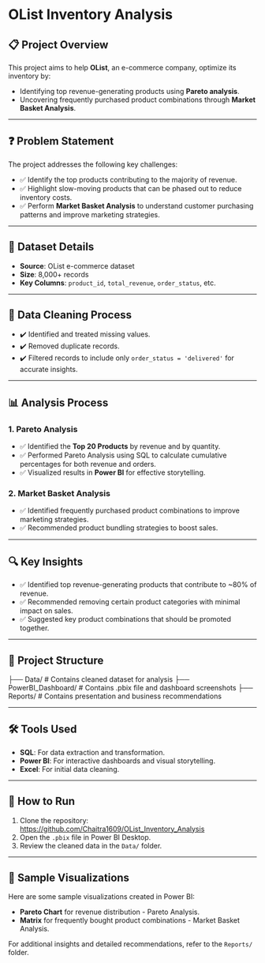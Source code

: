 # OList Inventory Analysis

## 📋 Project Overview
This project aims to help **OList**, an e-commerce company, optimize its inventory by:
- Identifying top revenue-generating products using **Pareto analysis**.
- Uncovering frequently purchased product combinations through **Market Basket Analysis**.

---

## ❓ Problem Statement
The project addresses the following key challenges:
- ✅ Identify the top products contributing to the majority of revenue.
- ✅ Highlight slow-moving products that can be phased out to reduce inventory costs.
- ✅ Perform **Market Basket Analysis** to understand customer purchasing patterns and improve marketing strategies.

---

## 📂 Dataset Details
- **Source**: OList e-commerce dataset  
- **Size**: 8,000+ records  
- **Key Columns**: `product_id`, `total_revenue`, `order_status`, etc.

---

## 🧹 Data Cleaning Process
- ✔️ Identified and treated missing values.
- ✔️ Removed duplicate records.
- ✔️ Filtered records to include only `order_status = 'delivered'` for accurate insights.

---

## 📊 Analysis Process

### 1. Pareto Analysis
- ✅ Identified the **Top 20 Products** by revenue and by quantity.
- ✅ Performed Pareto Analysis using SQL to calculate cumulative percentages for both revenue and orders.
- ✅ Visualized results in **Power BI** for effective storytelling.

### 2. Market Basket Analysis
- ✅ Identified frequently purchased product combinations to improve marketing strategies.
- ✅ Recommended product bundling strategies to boost sales.

---

## 🔍 Key Insights
- ✅ Identified top revenue-generating products that contribute to ~80% of revenue.
- ✅ Recommended removing certain product categories with minimal impact on sales.
- ✅ Suggested key product combinations that should be promoted together.

---

## 📂 Project Structure
├── Data/ # Contains cleaned dataset for analysis 
├── PowerBI_Dashboard/ # Contains .pbix file and dashboard screenshots
├── Reports/ # Contains presentation and business recommendations


---

## 🛠️ Tools Used
- **SQL**: For data extraction and transformation.
- **Power BI**: For interactive dashboards and visual storytelling.
- **Excel**: For initial data cleaning.

---

## 🚀 How to Run
1. Clone the repository: https://github.com/Chaitra1609/OList_Inventory_Analysis
2. Open the `.pbix` file in Power BI Desktop.
3. Review the cleaned data in the `Data/` folder.

---

## 📸 Sample Visualizations
Here are some sample visualizations created in Power BI:
- **Pareto Chart** for revenue distribution - Pareto Analysis.
- **Matrix** for frequently bought product combinations - Market Basket Analysis.

For additional insights and detailed recommendations, refer to the `Reports/` folder.




